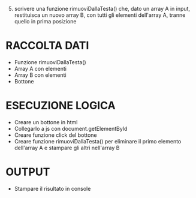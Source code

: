 5. scrivere una funzione rimuoviDallaTesta() che, dato un array A in input, restituisca un nuovo array B, con tutti gli elementi dell'array A, tranne quello in prima posizione

# RACCOLTA DATI
- Funzione rimuoviDallaTesta()
- Array A con elementi
- Array B con elementi
- Bottone

# ESECUZIONE LOGICA
- Creare un bottone in html
- Collegarlo a js con document.getElementById
- Creare funzione click del bottone
- Creare funzione rimuoviDallaTesta() per eliminare il primo elemento dell'array A e stampare gli altri nell'array B

# OUTPUT
- Stampare il risultato in console